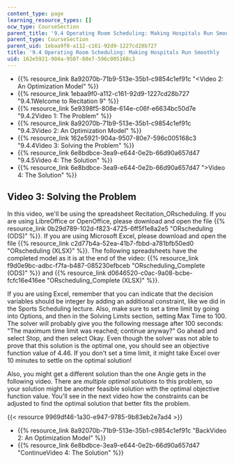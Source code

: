 ```yaml
---
content_type: page
learning_resource_types: []
ocw_type: CourseSection
parent_title: '9.4 Operating Room Scheduling: Making Hospitals Run Smoothly  (Recitation)'
parent_type: CourseSection
parent_uid: 1ebaa9f0-a112-c161-92d9-1227cd28b727
title: '9.4 Operating Room Scheduling: Making Hospitals Run Smoothly  (Recitation)'
uid: 162e5921-904a-9507-80e7-596c005168c3
---
```


*   {{% resource_link 8a92070b-71b9-513e-35b1-c9854c1ef91c "\<Video 2: An Optimization Model" %}}
*   {{% resource_link 1ebaa9f0-a112-c161-92d9-1227cd28b727 "9.4.1Welcome to Recitation 9" %}}
*   {{% resource_link 5e9398f5-808e-614e-c06f-e6634bc50d7e "9.4.2Video 1: The Problem" %}}
*   {{% resource_link 8a92070b-71b9-513e-35b1-c9854c1ef91c "9.4.3Video 2: An Optimization Model" %}}
*   {{% resource_link 162e5921-904a-9507-80e7-596c005168c3 "9.4.4Video 3: Solving the Problem" %}}
*   {{% resource_link 6e8bdbce-3ea9-e644-0e2b-66d90a657d47 "9.4.5Video 4: The Solution" %}}
*   {{% resource_link 6e8bdbce-3ea9-e644-0e2b-66d90a657d47 "\>Video 4: The Solution" %}}

Video 3: Solving the Problem
----------------------------

In this video, we'll be using the spreadsheet Recitation\_ORscheduling. If you are using LibreOffice or OpenOffice, please download and open the file {{% resource_link 0b29d789-102d-f823-4725-6ff5f1e8a2e5 "ORscheduling (ODS)" %}}. If you are using Microsoft Excel, please download and open the file {{% resource_link c2d77b4a-52ea-41b7-fbbd-a781bfb50ed0 "ORscheduling (XLSX)" %}}. The following spreadsheets have the completed model as it is at the end of the video: {{% resource_link f9d0e9bc-adbc-f7fa-b487-085230efbceb "ORscheduling\_Complete (ODS)" %}} and {{% resource_link d0646520-c0ac-9a08-bcbe-fcfc16e416ee "ORscheduling\_Complete (XLSX)" %}}.

If you are using Excel, remember that you can indicate that the decision variables should be integer by adding an additional constraint, like we did in the Sports Scheduling lecture. Also, make sure to set a time limit by going into Options, and then in the Solving Limits section, setting Max Time to 100. The solver will probably give you the following message after 100 seconds: "The maximum time limit was reached; continue anyway?" Go ahead and select Stop, and then select Okay. Even though the solver was not able to prove that this solution is the optimal one, you should see an objective function value of 4.46. If you don't set a time limit, it might take Excel over 10 minutes to settle on the optimal solution!

Also, you might get a different solution than the one Angie gets in the following video. There are _multiple optimal solutions_ to this problem, so your solution might be another feasible solution with the optimal objective function value. You'll see in the next video how the constraints can be adjusted to find the optimal solution that better fits the problem. 

{{< resource 9969df46-1a30-e947-9785-9b83eb2e7ad4 >}}

*   {{% resource_link 8a92070b-71b9-513e-35b1-c9854c1ef91c "BackVideo 2: An Optimization Model" %}}
*   {{% resource_link 6e8bdbce-3ea9-e644-0e2b-66d90a657d47 "ContinueVideo 4: The Solution" %}}
